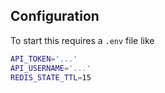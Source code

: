 ## Configuration

To start this requires a `.env` file like

```sh
API_TOKEN='...'
API_USERNAME='...'
REDIS_STATE_TTL=15
```
